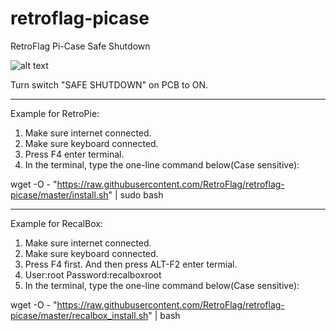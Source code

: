# retroflag-picase
RetroFlag Pi-Case Safe Shutdown

![alt text](http://retroflag.com/images/nespi_case+/NESPi-CASE_01.jpg)

Turn switch "SAFE SHUTDOWN" on PCB to ON.

--------------------

Example for RetroPie:
1. Make sure internet connected.
2. Make sure keyboard connected.
3. Press F4 enter terminal.
4. In the terminal, type the one-line command below(Case sensitive):

wget -O - "https://raw.githubusercontent.com/RetroFlag/retroflag-picase/master/install.sh" | sudo bash

--------------------

Example for RecalBox:
1. Make sure internet connected.
2. Make sure keyboard connected.
3. Press F4 first. And then press ALT-F2 enter termial.
4. User:root Password:recalboxroot
5. In the terminal, type the one-line command below(Case sensitive):

wget -O - "https://raw.githubusercontent.com/RetroFlag/retroflag-picase/master/recalbox_install.sh" | bash
